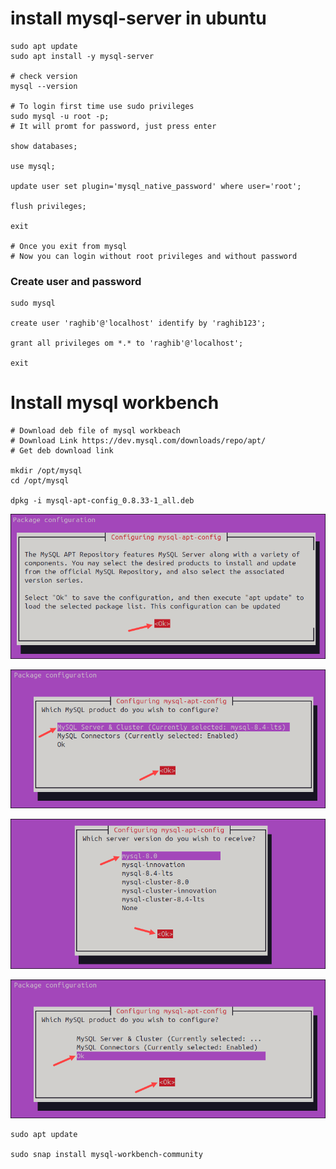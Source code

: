 # install mysql-server in ubuntu
```
sudo apt update
sudo apt install -y mysql-server

# check version
mysql --version

# To login first time use sudo privileges
sudo mysql -u root -p;
# It will promt for password, just press enter

show databases;

use mysql;

update user set plugin='mysql_native_password' where user='root';

flush privileges;

exit

# Once you exit from mysql
# Now you can login without root privileges and without password
```

### Create user and password
```
sudo mysql

create user 'raghib'@'localhost' identify by 'raghib123';

grant all privileges om *.* to 'raghib'@'localhost';

exit
```

# Install mysql workbench
```
# Download deb file of mysql workbeach
# Download Link https://dev.mysql.com/downloads/repo/apt/
# Get deb download link

mkdir /opt/mysql
cd /opt/mysql

dpkg -i mysql-apt-config_0.8.33-1_all.deb
```
![alt text](image.png)

![alt text](image-1.png)

![alt text](image-2.png)

![alt text](image-3.png)
```
sudo apt update

sudo snap install mysql-workbench-community
```